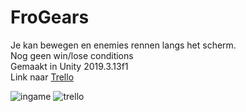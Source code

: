 # FroGears

Je kan bewegen en enemies rennen langs het scherm.
<br>
Nog geen win/lose conditions 
<br>
Gemaakt in Unity 2019.3.13f1
<br>
Link naar [Trello](https://trello.com/b/2E9UHxoS/frogger-game)

![ingame](https://imgur.com/E2duqAF.gif)
![trello](https://i.imgur.com/NJoIgfx.png)
